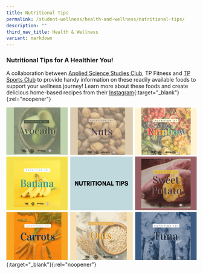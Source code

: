 ```yaml
---
title: Nutritional Tips
permalink: /student-wellness/health-and-wellness/nutritional-tips/
description: ""
third_nav_title: Health & Wellness
variant: markdown
---
```

### Nutritional Tips for A Healthier You! ###
A collaboration between [Applied Science Studies Club](/p10/applied-science-studies-club/), TP Fitness and [TP Sports Club](/p10/sports-club/) to provide handy information on these readily available foods to support your wellness journey! Learn more about these foods and create delicious home-based recipes from their [Instagram](https://www.instagram.com/stories/highlights/17878770016617065/){:target="_blank"}{:rel="noopener"}

[![Nutritional_Tips](/images/BeAwesome-Nutritional_Tips-compressed.png)](https://www.instagram.com/stories/highlights/17878770016617065/){:target="_blank"}{:rel="noopener"}